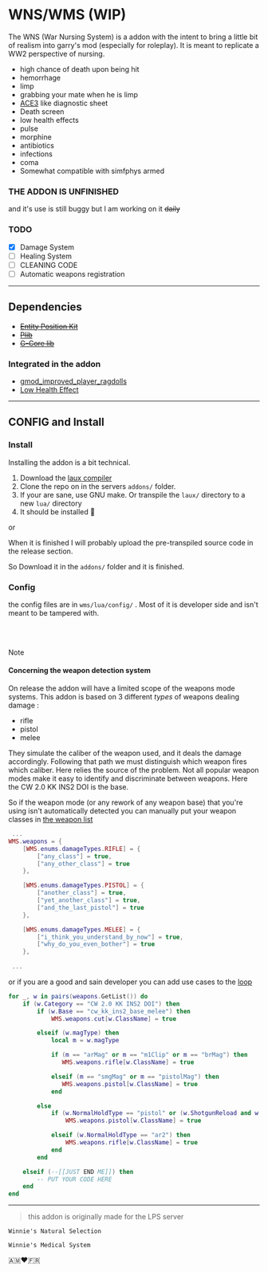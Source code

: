 # WNS/WMS (WIP)

The WNS (War Nursing System) is a addon with the intent to bring a little bit of realism into garry's mod (especially for roleplay). It is meant to replicate a WW2 perspective of nursing.

- high chance of death upon being hit
- hemorrhage
- limp
- grabbing your mate when he is limp
- [ACE3](https://github.com/acemod/ACE3) like diagnostic sheet
- Death screen
- low health effects
- pulse
- morphine
- antibiotics
- infections
- coma
- Somewhat compatible with simfphys armed
### **THE ADDON IS UNFINISHED**

and it's use is still buggy but I am working on it ~~daily~~ 


### TODO
- [x] Damage System
- [ ] Healing System
- [ ] CLEANING CODE
- [ ] Automatic weapons registration
---

## Dependencies

- [~~Entity Position Kit~~](https://github.com/Pika-Software/plib_entity_position_kit)
- [~~Plib~~](https://github.com/Pika-Software/gmod_plib)
- [~~G-Core lib~~](https://github.com/SlownLS-Gmod/gcore-lib)

### Integrated in the addon
- [gmod_improved_player_ragdolls](https://github.com/Pika-Software/gmod_improved_player_ragdolls)
- [Low Health Effect](https://steamcommunity.com/sharedfiles/filedetails/?id=652896605)

---
## CONFIG and Install

### Install

Installing the addon is a bit technical.

1. Download the [laux compiler](https://github.com/8char/laux-compiler)
2. Clone the repo on in the servers `addons/` folder.
3. If your are sane, use GNU make. Or transpile the `laux/` directory to a new `lua/` directory 
4. It should be installed 🎊

or 

When it is finished I will probably upload the pre-transpiled source code in the release section.

So Download it in the `addons/` folder and it is finished.


### Config


the config files are in `wms/lua/config/` . Most of it is developer side and isn't meant to be tampered with.

<br>
<br>

> [!NOTE]
> #### Concerning the weapon detection system
> On release the addon will have a limited scope of the weapons mode systems.
This addon is based on 3 different *types* of weapons dealing damage : 
>* rifle
>* pistol
>* melee
>
>They simulate the caliber of the weapon used, and it deals the damage accordingly.
Following that path we must distinguish which weapon fires which caliber. Here relies the source of the problem. Not all popular weapon modes make it easy to identify and discriminate between weapons. Here the CW 2.0 KK INS2 DOI is the base.
>
>So if the weapon mode (or any rework of any weapon base) that you're using isn't automatically detected you can manually put your weapon classes in [the weapon list](.laux/wms/config/weapons.laux#L10-L30)

```lua
 ...
WMS.weapons = {
    [WMS.enums.damageTypes.RIFLE] = {
        ["any_class"] = true,
        ["any_other_class"] = true
    },

    [WMS.enums.damageTypes.PISTOL] = {
        ["another_class"] = true,
        ["yet_another_class"] = true,
        ["and_the_last_pistol"] = true
    },

    [WMS.enums.damageTypes.MELEE] = {
        ["i_think_you_understand_by_now"] = true,
        ["why_do_you_even_bother"] = true
    },
 
 ...
```

or if you are a good and sain developer you can add use cases to the [loop](./lua/config/weapons.lua#L62-L86)

```lua
for _, w in pairs(weapons.GetList()) do
    if (w.Category == "CW 2.0 KK INS2 DOI") then
        if (w.Base == "cw_kk_ins2_base_melee") then
            WMS.weapons.cut[w.ClassName] = true

        elseif (w.magType) then
            local m = w.magType

            if (m == "arMag" or m == "m1Clip" or m == "brMag") then
               WMS.weapons.rifle[w.ClassName] = true

            elseif (m == "smgMag" or m == "pistolMag") then
               WMS.weapons.pistol[w.ClassName] = true
            end

        else
            if (w.NormalHoldType == "pistol" or (w.ShotgunReload and w.Shots > 1)) then
                WMS.weapons.pistol[w.ClassName] = true

            elseif (w.NormalHoldType == "ar2") then
                WMS.weapons.rifle[w.ClassName] = true
            end
        end

    elseif (--[[JUST END ME]]) then
        -- PUT YOUR CODE HERE
    end
end
```


---
> this addon is originally made for the LPS server

`Winnie's Natural Selection`

`Winnie's Medical System`

🇦🇲❤️🇫🇷